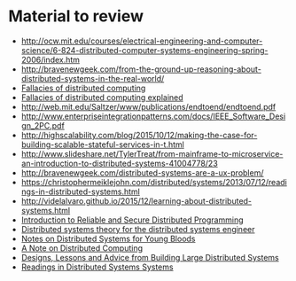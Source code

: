 # Material to review

* http://ocw.mit.edu/courses/electrical-engineering-and-computer-science/6-824-distributed-computer-systems-engineering-spring-2006/index.htm
* http://bravenewgeek.com/from-the-ground-up-reasoning-about-distributed-systems-in-the-real-world/
* [Fallacies of distributed computing](https://en.wikipedia.org/wiki/Fallacies_of_distributed_computing)
* [Fallacies of distributed computing explained](http://www.rgoarchitects.com/Files/fallacies.pdf)
* http://web.mit.edu/Saltzer/www/publications/endtoend/endtoend.pdf
* http://www.enterpriseintegrationpatterns.com/docs/IEEE_Software_Design_2PC.pdf
* http://highscalability.com/blog/2015/10/12/making-the-case-for-building-scalable-stateful-services-in-t.html
* http://www.slideshare.net/TylerTreat/from-mainframe-to-microservice-an-introduction-to-distributed-systems-41004778/23
* http://bravenewgeek.com/distributed-systems-are-a-ux-problem/
* https://christophermeiklejohn.com/distributed/systems/2013/07/12/readings-in-distributed-systems.html
* http://videlalvaro.github.io/2015/12/learning-about-distributed-systems.html
* [Introduction to Reliable and Secure Distributed Programming](http://www.amazon.com/Introduction-Reliable-Secure-Distributed-Programming-ebook/dp/B008R61LBG/)
* [Distributed systems theory for the distributed systems engineer](http://the-paper-trail.org/blog/distributed-systems-theory-for-the-distributed-systems-engineer/)
* [Notes on Distributed Systems for Young Bloods](https://www.somethingsimilar.com/2013/01/14/notes-on-distributed-systems-for-young-bloods/)
* [A Note on Distributed Computing](http://citeseerx.ist.psu.edu/viewdoc/download?doi=10.1.1.41.7628&rep=rep1&type=pdf)
* [Designs, Lessons and Advice from Building Large Distributed Systems](http://www.cs.cornell.edu/projects/ladis2009/talks/dean-keynote-ladis2009.pdf)
* [Readings in Distributed Systems
Systems](http://henryr.github.io/distributed-systems-readings/)
